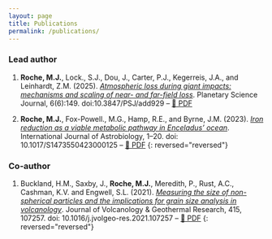 ```yaml
---
layout: page
title: Publications
permalink: /publications/
---
```


### Lead author
1. **Roche, M.J.**, Lock., S.J., Dou, J., Carter, P.J., Kegerreis, J.A., and Leinhardt, Z.M. (2025). *[Atmospheric 
    loss during giant impacts: mechanisms and scaling of near- and far-field loss](https://iopscience.iop.org/article/10.3847/PSJ/add929/meta)*. Planetary Science Journal, 6(6):149. doi:10.3847/PSJ/add929 – <a href="{{ '/assets/publications/Roche-2025-Atmospheric_loss_during_giant_impacts.pdf' | relative_url }}" target="_blank">📄 PDF</a>

1. **Roche, M.J.**, Fox-Powell., M.G., Hamp, R.E., and Byrne, J.M. (2023). *[Iron
    reduction as a viable metabolic pathway in Enceladus’ ocean](https://www.cambridge.org/core/journals/international-journal-of-astrobiology/article/iron-reduction-as-a-viable-metabolic-pathway-in-enceladus-ocean/8D8F8A0DDDD8F2A68F89A6D2D42B4255)*. International Journal of Astrobiology, 1–20. doi: 10.1017/S1473550423000125 – <a href="{{ '/assets/publications/Roche-2023-Iron_reduction_as_a_viable_metabolic_pathway_in_Enceladus_ocean.pdf' | relative_url }}" target="_blank">📄 PDF</a>
{: reversed="reversed"}

### Co-author
1. Buckland, H.M., Saxby, J., **Roche, M.J.**, Meredith, P., Rust, A.C., Cashman,
    K.V. and Engwell, S.L. (2021). *[Measuring the size of non-spherical particles and the implications for grain size 
    analysis in volcanology](https://www.sciencedirect.com/science/article/pii/S037702732100086X?via%3Dihub)*. Journal of
    Volcanology & Geothermal Research, 415, 107257. doi: 10.1016/j.jvolgeo-res.2021.107257 – <a href="{{ '/assets/publications/Buckland-2021-Measuring_the_size_of_non_spherical_particles.pdf' | relative_url }}" target="_blank">📄 PDF</a>
{: reversed="reversed"}